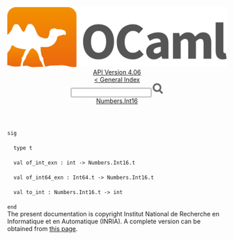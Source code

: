 <!-- ((! set title API !)) ((! set documentation !)) ((! set api !)) ((! set nobreadcrumb !)) -->
<div class="api"><header><nav class="toc brand"><a class="brand" href="https://ocaml.org/"><img src="colour-logo-gray.svg" class="svg" alt="OCaml"></a></nav><nav class="toc"><div class="toc_version"><a href="/docs" id="version-select">API Version 4.06</a></div><a href="index.html">&lt; General Index</a><div class="api_search"><input type="text" name="apisearch" id="api_search" oninput="mySearch(false);" onkeypress="this.oninput();" onclick="this.oninput();" onpaste="this.oninput();">
<img src="search_icon.svg" alt="Search" class="svg" onclick="mySearch(false)"></div>
<div id="search_results"></div><div class="toc_title"><a href="Numbers.Int16.html">Numbers.Int16</a></div><ul></ul></nav></header>
<code class="code"><span class="keyword">sig</span><br>
&nbsp;&nbsp;<span class="keyword">type</span>&nbsp;t<br>
&nbsp;&nbsp;<span class="keyword">val</span>&nbsp;of_int_exn&nbsp;:&nbsp;int&nbsp;<span class="keywordsign">-&gt;</span>&nbsp;<span class="constructor">Numbers</span>.<span class="constructor">Int16</span>.t<br>
&nbsp;&nbsp;<span class="keyword">val</span>&nbsp;of_int64_exn&nbsp;:&nbsp;<span class="constructor">Int64</span>.t&nbsp;<span class="keywordsign">-&gt;</span>&nbsp;<span class="constructor">Numbers</span>.<span class="constructor">Int16</span>.t<br>
&nbsp;&nbsp;<span class="keyword">val</span>&nbsp;to_int&nbsp;:&nbsp;<span class="constructor">Numbers</span>.<span class="constructor">Int16</span>.t&nbsp;<span class="keywordsign">-&gt;</span>&nbsp;int<br>
<span class="keyword">end</span></code><div class="copyright">The present documentation is copyright Institut National de Recherche en Informatique et en Automatique (INRIA). A complete version can be obtained from <a href="http://caml.inria.fr/pub/docs/manual-ocaml/">this page</a>.</div></div>